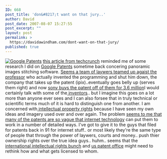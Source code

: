 ```yaml
---
ID: 668
post_title: 'don&#8217;t want on that jury..'
author: David
post_date: 2007-08-07 15:27:55
post_excerpt: ""
layout: post
permalink: >
  https://davidawindham.com/dont-want-on-that-jury/
published: true
---
```

<a href="http://www.google.com/patents"><img src="http://davidwindham.org/images/google_patents.png" alt="Google Patents" /></a>
<a href="http://www.techcrunch.com/2007/08/07/more-lawsuit-fun-for-facebook/">this article from techcrunch</a> reminded me of some research I did on <a href="http://www.google.com/patents">Google Patents</a> sometime back concering panoramic images stitching software.  <a href="http://eupat.ffii.org/patente/wirkungen/ipix/index.en.html">Seems a team of laywers teamed up agaist the professor</a> who actually invented the programming and shut him down, the company that takes up the patent (ipix)..eventually goes belly up (serves them right) and now <a href="http://news.com.com/2100-1014_3-6156313.html">sony buys the patent off of them for 3.6 million</a>I would certainly talk with some of the<a href="http://webuser.hs-furtwangen.de/~dersch/"> inventors</a>.. but I imagine this goes on a lot more than anyone ever sees and I can also forsee that in truly technical or scientific terms much of it is hard to distinguish one from another.  I am concerned with<a href="http://www.wipo.int/"> intellectual property rights</a> because I have seen my own ideas and imagery used over and over again.  The problem  <a href="http://www.google.com/patents?vid=USPAT5032989">seems to me that many of the patents are so vague that internet technology</a> can put them to work in a number of detailed ways.  I've got to give it to the guys that filed for patents back in 91 for internet stuff.. or most likely they're the same type of people that through the power of laywers, courts and money.. push thier ownership rights over the true idea guys.. huhm.. seems that the<a href="http://www.wipo.int/"> international intellectual rights bunch</a> and <a href="http://www.uspto.gov/">us patent office</a> might need to rethink how and what gets licensed to whom.